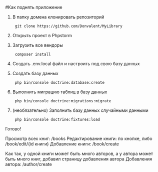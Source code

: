 #Как поднять приложение
1) В папку домена клонировать репозиторий

        git clone https://github.com/Donvalent/MyLibrary
        
2) Открыть проект в Phpstorm
3) Загрузить все вендоры

        composer install
        
4) Создать .env.local файл и настроить под свою базу данных
5) Создать базу данных

        php bin/console doctrine:database:create
        
6) Выполнить миграцию таблиц в базу данных

        php bin/console doctrine:migrations:migrate
        
7) (необязательно) Заполнить базу данных случайными данными

        php bin/console doctrine:fixtures:load
        
Готово!

Просмотр всех книг: /books
Редактирование книги: по кнопке, либо /book/edit/{id книги}
Добавление книги: /book/create

Как так, у одной книги может быть много авторов, а у автора может быть много книг, добавил страницу добавления автора
Добавления автора: /author/create
